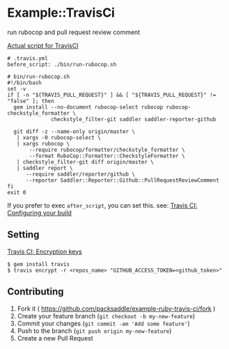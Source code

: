 # Example::TravisCi

run rubocop and pull request review comment

[Actual script for TravisCI](./bin/run-rubocop.sh)

```
# .travis.yml
before_script: ./bin/run-rubocop.sh

# bin/run-rubocop.sh
#!/bin/bash
set -v
if [ -n "${TRAVIS_PULL_REQUEST}" ] && [ "${TRAVIS_PULL_REQUEST}" != "false" ]; then
  gem install --no-document rubocop-select rubocop rubocop-checkstyle_formatter \
              checkstyle_filter-git saddler saddler-reporter-github

  git diff -z --name-only origin/master \
   | xargs -0 rubocop-select \
   | xargs rubocop \
       --require rubocop/formatter/checkstyle_formatter \
       --format RuboCop::Formatter::CheckstyleFormatter \
   | checkstyle_filter-git diff origin/master \
   | saddler report \
      --require saddler/reporter/github \
      --reporter Saddler::Reporter::Github::PullRequestReviewComment
fi
exit 0
```

If you prefer to exec `after_script`, you can set this. see: [Travis CI: Configuring your build](http://docs.travis-ci.com/user/build-configuration/)

## Setting

[Travis CI: Encryption keys](http://docs.travis-ci.com/user/encryption-keys/)

```
$ gem install travis
$ travis encrypt -r <repos_name> "GITHUB_ACCESS_TOKEN=<github_token>"
```

## Contributing

1. Fork it ( https://github.com/packsaddle/example-ruby-travis-ci/fork )
2. Create your feature branch (`git checkout -b my-new-feature`)
3. Commit your changes (`git commit -am 'Add some feature'`)
4. Push to the branch (`git push origin my-new-feature`)
5. Create a new Pull Request
